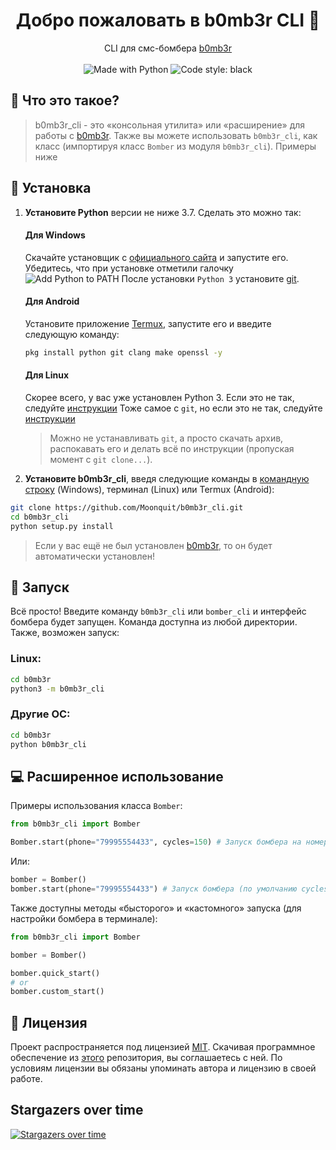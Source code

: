 <h1 align="center">Добро пожаловать в b0mb3r CLI 👋</h1>
<p align="center">
    CLI для смс-бомбера <a href=https://github.com/crinny/b0mb3r>b0mb3r</a>
    <br /><br />
    <img alt="Made with Python" src="https://img.shields.io/badge/Made%20with-Python-%23FFD242?logo=python&logoColor=white">
    <img alt="Code style: black" src="https://img.shields.io/badge/code%20style-black-000000.svg">
</p>


## 📍 Что это такое?
 > b0mb3r_cli - это «консольная утилита‎» или ‎«расширение» для работы с [b0mb3r](https://github.com/crinny/b0mb3r). Также вы можете использовать `b0mb3r_cli`, 
как класс (импортируя класс `Bomber` из модуля `b0mb3r_cli`). Примеры ниже 


## 🚀 Установка

1. **Установите Python** версии не ниже 3.7. Сделать это можно так:

    #### Для Windows

    Скачайте установщик с [официального сайта](https://www.python.org/downloads/) и запустите его. Убедитесь, что при установке отметили галочку ![Add Python to PATH](https://user-images.githubusercontent.com/42045258/69171091-557d2780-0b0c-11ea-8adf-7f819357f041.png)
    После установки `Python 3` установите [git](https://git-scm.com/download/win).

    #### Для Android

    Установите приложение [Termux](https://play.google.com/store/apps/details?id=com.termux), запустите его и введите следующую команду:
     ```sh
     pkg install python git clang make openssl -y
     ```
     #### Для Linux

     Скорее всего, у вас уже установлен Python 3. Если это не так, следуйте [инструкции](https://realpython.com/installing-python/#linux)
     Тоже самое с `git`, но если это не так, следуйте [инструкции](https://git-scm.com/book/ru/v2/%D0%92%D0%B2%D0%B5%D0%B4%D0%B5%D0%BD%D0%B8%D0%B5-%D0%A3%D1%81%D1%82%D0%B0%D0%BD%D0%BE%D0%B2%D0%BA%D0%B0-Git)

    > Можно не устанавливать `git`, а просто  скачать архив, распокавать его и делать всё по инструкции (пропуская момент с `git clone...`).
     
2. **Установите b0mb3r_cli**, введя следующие команды в [командную строку](http://comp-profi.com/kak-vyzvat-komandnuyu-stroku-ili-konsol-windows/) (Windows), терминал (Linux) или Termux (Android):

```sh
git clone https://github.com/Moonquit/b0mb3r_cli.git
cd b0mb3r_cli
python setup.py install
```
> Если у вас ещё не был установлен [b0mb3r](https://github.com/crinny/b0mb3r), то он будет автоматически установлен!


## 🚩 Запуск

Всё просто! Введите команду `b0mb3r_cli` или `bomber_cli` и интерфейс бомбера будет запущен. Команда доступна из любой директории. Также, возможен запуск:
 ### Linux:
 ```sh
 cd b0mb3r
 python3 -m b0mb3r_cli
 ```

 ### Другие ОС:
 ```sh
 cd b0mb3r 
 python b0mb3r_cli
 ```


## 💻 Расширенное использование
Примеры использования класса `Bomber`:
```python
from b0mb3r_cli import Bomber

Bomber.start(phone="79995554433", cycles=150) # Запуск бомбера на номер `phone` с количеством повторов `cycles`
```
Или:
```python
bomber = Bomber()
bomber.start(phone="79995554433") # Запуск бомбера (по умолчанию cycles = 100)
```
Также доступны методы  «бысторого» и «кастомного‎» запуска (для настройки бомбера в терминале):
```python
from b0mb3r_cli import Bomber

bomber = Bomber()

bomber.quick_start()
# or
bomber.custom_start()
```

## 📝 Лицензия
Проект распространяется под лицензией [MIT](https://github.com/Moonquit/b0mb3r_cli/blob/master/LICENSE). Скачивая программное обеспечение из [этого](https://github.com/Moonquit/b0mb3r_cli) репозитория, вы соглашаетесь с ней. По условиям лицензии вы обязаны упоминать автора и лицензию в своей работе.

## Stargazers over time

[![Stargazers over time](https://starchart.cc/Moonquit/b0mb3r_cli.svg)](https://starchart.cc//Moonquit/b0mb3r_cli)
